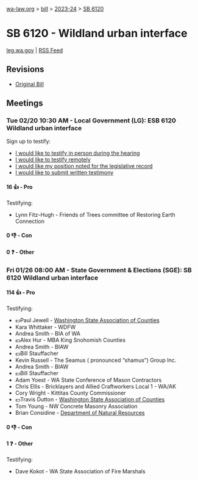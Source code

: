 [wa-law.org](/) > [bill](/bill/) > [2023-24](/bill/2023-24/) > [SB 6120](/bill/2023-24/sb/6120/)

# SB 6120 - Wildland urban interface
[leg.wa.gov](https://app.leg.wa.gov/billsummary?BillNumber=6120&Year=2023&Initiative=false) | [RSS Feed](./rss.xml)

## Revisions
* [Original Bill](1/)

## Meetings
### Tue 02/20 10:30 AM - Local Government (LG): ESB 6120 Wildland urban interface
Sign up to testify:
* [I would like to testify in person during the hearing](https://app.leg.wa.gov/csi/Testifier/Add?chamber=House&mId=32020&aId=159503&caId=24316&tId=1)
* [I would like to testify remotely](https://app.leg.wa.gov/csi/Testifier/Add?chamber=House&mId=32020&aId=159503&caId=24316&tId=2)
* [I would like my position noted for the legislative record](https://app.leg.wa.gov/csi/Testifier/Add?chamber=House&mId=32020&aId=159503&caId=24316&tId=3)
* [I would like to submit written testimony](https://app.leg.wa.gov/csi/Testifier/Add?chamber=House&mId=32020&aId=159503&caId=24316&tId=4)

#### 16 👍 - Pro
Testifying:
* Lynn Fitz-Hugh - Friends of Trees committee of Restoring Earth Connection

#### 0 👎 - Con

#### 0 ❓ - Other

### Fri 01/26 08:00 AM - State Government & Elections (SGE): SB 6120 Wildland urban interface
#### 114 👍 - Pro
Testifying:
* 💵Paul Jewell - [Washington State Association of Counties](/org/washington_state_association_of_counties/)
* Kara Whittaker - WDFW
* Andrea Smith - BIA of WA
* 💵Alex Hur - MBA King Snohomish Counties
* Andrea Smith - BIAW
* 💵Bill Stauffacher
* Kevin Russell - The Seamus ( pronounced “shamus”) Group Inc.
* Andrea Smith - BIAW
* 💵Bill Stauffacher
* Adam Yoest - WA State Conference of Mason Contractors
* Chris Ellis - Bricklayers and Allied Craftworkers Local 1 - WA/AK
* Cory Wright - Kittitas County Commissioner
* 💵Travis Dutton - [Washington State Association of Counties](/org/washington_state_association_of_counties/)
* Tom Young - NW Concrete Masonry Association
* Brian Considine - [Department of Natural Resources](/org/department_of_natural_resources/)

#### 0 👎 - Con

#### 1 ❓ - Other
Testifying:
* Dave Kokot - WA State Association of Fire Marshals
